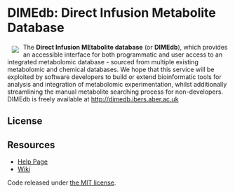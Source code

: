 # DIMEdb: Direct Infusion Metabolite Database

<a href="http://dimedb.ibers.aber.ac.uk"><img src="http://svgshare.com/i/2XL.svg" align="left" hspace="10" vspace="6"></a>

The **Direct Infusion MEtabolite database** (or **DIMEdb**), which provides an accessible interface for both programmatic
and user access to an integrated metabolomic database - sourced from multiple existing metabolomic and chemical databases.
We hope that this service will be exploited by software developers to build or extend bioinformatic tools for analysis and
integration of metabolomic experimentation, whilst additionally streamlining the manual metabolite searching process for
non-developers. DIMEdb is freely available at http://dimedb.ibers.aber.ac.uk
## License

## Resources
* [Help Page](http://dimedb.ibers.aber.ac.uk/help)
* [Wiki](https://github.com/KeironO/dimedb/wiki)

Code released under [the MIT license](https://github.com/KeironO/DIMEdb/blob/master/LICENSE).
